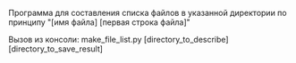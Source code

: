 Программа для составления списка файлов в указанной директории по принципу "[имя файла] [первая строка файла]"

Вызов из консоли:
make_file_list.py [directory_to_describe] [directory_to_save_result]